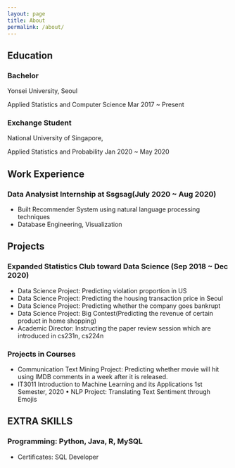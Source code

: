 ```yaml
---
layout: page
title: About
permalink: /about/
---
```


<!-- <img src="{{ site.baseurl }}/assets/f3.jpg" title="Profile Picture" class="profile"> -->

## Education
### Bachelor
Yonsei University, Seoul

Applied Statistics and Computer Science Mar 2017 ~ Present

### Exchange Student
National University of Singapore,

Applied Statistics and Probability Jan 2020 ~ May 2020

## Work Experience
### Data Analysist Internship at Ssgsag(July 2020 ~ Aug 2020) 
- Built Recommender System using natural language processing techniques
- Database Engineering, Visualization

## Projects
### Expanded Statistics Club toward Data Science (Sep 2018 ~ Dec 2020)
- Data Science Project: Predicting violation proportion in US
- Data Science Project: Predicting the housing transaction price in Seoul
- Data Science Project: Predicting whether the company goes bankrupt
- Data Science Project: Big Contest(Predicting the revenue of certain product in home
shopping)
- Academic Director: Instructing the paper review session which are introduced in cs231n,
cs224n

### Projects in Courses
- Communication Text Mining Project: Predicting whether movie will hit using IMDB comments
in a week after it is released.
- IT3011 Introduction to Machine Learning and its Applications 1st Semester, 2020 • NLP Project: Translating Text Sentiment through Emojis


## EXTRA SKILLS
### Programming: Python, Java, R, MySQL
- Certificates: SQL Developer